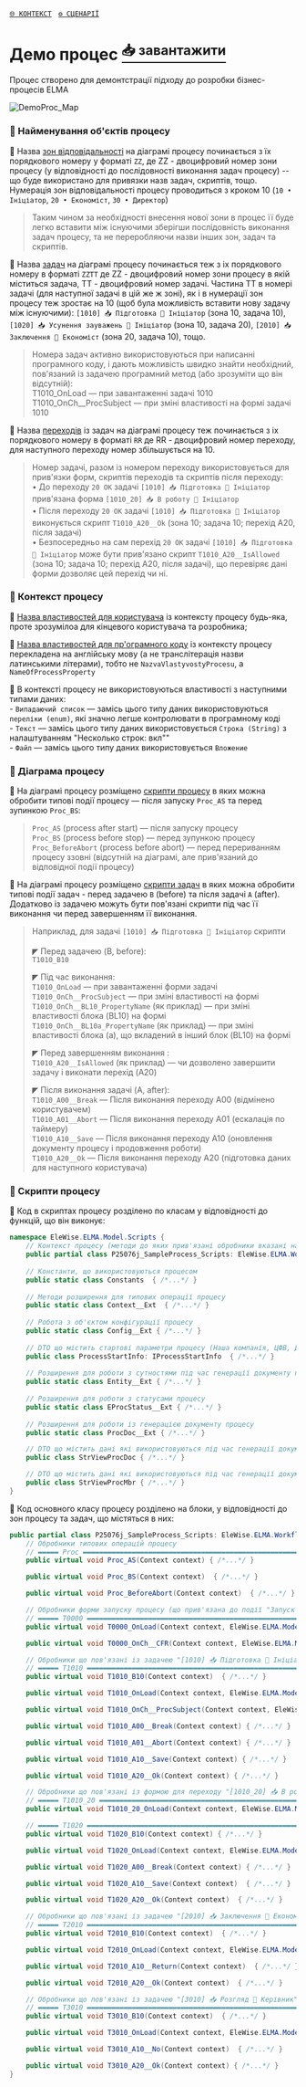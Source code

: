 ﻿[`🌐 КОНТЕКСТ`](./ProcData/context.md)   [`⚙️ СЦЕНАРІЇ`](./ProcData/scripts.md)  

# Демо процес [<sup>📥 завантажити</sub>](./Sources/P25076j__SampleProcess.zip)

Процес створено для демонтстрації підходу до розробки бізнес-процесів ELMA

![DemoProc_Map](./img/DemoProc_Map.png)

### 🔸 Найменування об'єктів процесу

🔹 Назва <ins>зон відповідальності</ins> на діаграмі процесу починається з їх порядкового номеру у форматі `ZZ`, де ZZ - двоцифровий номер зони процесу (у відповідності до послідовності виконання задач процесу) -- що буде використано для привязки назв задач, скриптів, тощо. Нумерація зон відповідальності процесу проводиться з кроком 10 (`10 • Ініціатор`, `20 • Економіст`, `30 • Директор`)
> Таким чином за необхідності внесення нової зони в процес її буде легко вставити між існуючими зберігши послідовність виконання задач процесу, та не переробляючи назви інших зон, задач та скриптів.

🔹 Назва <ins>задач</ins> на діаграмі процесу починається теж з іх порядкового номеру в форматі `ZZTT` де ZZ - двоцифровий номер зони процесу в якій міститься задача, TT - двоцифровий номер задачі. Частина TT в номері задачі (для наступної задачі в цій же ж зоні), як і в нумерації зон процесу теж зростає на 10 (щоб була можливість вставити нову задачу між існуючими): `[1010] 📥 Підготовка 👤 Ініціатор` (зона 10, задача 10), `[1020] 📥 Усунення зауважень 👤 Ініціатор` (зона 10, задача 20), `[2010] 📥 Заключення 👤 Економіст` (зона 20, задача 10), тощо.
> Номера задач активно використовуються при написанні програмного коду, і дають можливість швидко знайти необхідний, пов'язаний із задачею програмний метод (або зрозуміти що він відсутній):  
> T1010_OnLoad — при завантаженні задачі 1010  
> T1010_OnCh__ProcSubject — при зміні властивості на формі задачі 1010

🔹 Назва <ins>переходів</ins> із задач на діаграмі процесу теж починається з іх порядкового номеру в форматі `RR` де RR - двоцифровий номер переходу, для наступного переходу номер збільшується на 10. 
> Номер задачі, разом із номером переходу використовується для прив'язки форм, скриптів переходів та скриптів після переходу:  
> • До переходу `20 OK` задачі `[1010] 📥 Підготовка 👤 Ініціатор` прив'язана форма `[1010_20] 📥 В роботу 👤 Ініціатор`  
> • Після переходу `20 OK` задачі `[1010] 📥 Підготовка 👤 Ініціатор` виконується скрипт `T1010_A20__Ok` (зона 10; задача 10; перехід A20, після задачі)  
> • Безпосередньо на сам перехід `20 OK` задачі `[1010] 📥 Підготовка 👤 Ініціатор` може бути прив'язано скрипт `T1010_A20__IsAllowed` (зона 10; задача 10; перехід A20, після задачі), що перевіряє дані форми дозволяє цей перехід чи ні.  

### 🔸 Контекст процесу

🔹 <ins>Назва властивостей для користувача</ins> із контексту процесу будь-яка, проте зрозумілоа для кінцевого користувача та розробника;  

🔹 <ins>Назва властивостей для пр'ограмного коду</ins> із контексту процесу перекладена на англійську мову (а не транслітерація назви латинськими літерами), тобто не `NazvaVlastyvostyProcesu`, а `NameOfProcessProperty`

🔹 В контексті процесу не використовуються властивості з наступними типами даних:  
	- `Випадаючий список` — замісь цього типу даних використовуються `переліки (enum)`, які значно легше контролювати в програмному коді  
	- `Текст` — замісь цього типу даних використовується `Строка (String)` з налаштуванням "Несколько строк: вкл""  
	- `Файл` — замісь цього типу даних використовується `Вложение  `


### 🔸 Діаграма процесу

🔹 На діаграмі процесу розміщено <ins>скрипти процесу</ins> в яких можна обробити типові події процесу —  після запуску `Proc_AS` та перед зупинкою `Proc_BS`:  
> `Proc_AS` (process after start) — після запуску процесу  
> `Proc_BS` (process before stop) — перед зупункою процесу  
> `Proc_BeforeAbort` (process before abort) — перед перериванням процесу ззовні (відсутній на діаграмі, але прив'язаний до відповідної події процесу) 

🔹 На діаграмі процесу розміщено <ins>скрипти задач</ins> в яких можна обробити типові події задач - перед задачею `B` (before) та після задачі `A` (after). Додатково із задачею можуть бути пов'язані скрипти під час її виконання чи перед завершенням її виконання.
> Наприклад, для задачі `[1010] 📥 Підготовка 👤 Ініціатор` скрипти  
>  
> ◤ Перед задачею (B, before):  
> `T1010_B10`   
>  
> ◤ Під час виконання:  
> `T1010_OnLoad` — при завантаженні форми задачі  
> `T1010_OnCh__ProcSubject` — при зміні властивості на формі  
> `T1010_OnCh__BL10_PropertyName` (як приклад) — при зміні властивості блока (BL10) на формі  
> `T1010_OnCh__BL10a_PropertyName` (як приклад) — при зміні властивості блока (a), що вкладений в інший блок (BL10) на формі  
>  
> ◤ Перед завершенням виконання :  
> `T1010_A20__IsAllowed` (як приклад) — чи дозволено завершити задачу і виконати перехід (A20)  
>  
> ◤ Після виконання задачі (A, after):  
> `T1010_A00__Break` — Після виконання переходу A00 (відмінено користувачем)   
> `T1010_A01__Abort`  — Після виконання переходу A01 (ескалація по таймеру)  
> `T1010_A10__Save` — Після виконання переходу A10 (оновлення документу процесу і продовження роботи)  
> `T1010_A20__Ok` — Після виконання переходу A20 (підготовка даних для наступного користувача)

### 🔸 Скрипти процесу

🔹 Код в скриптах процесу розділено по класам у відповідності до функцій, що він виконує:
```cs
namespace EleWise.ELMA.Model.Scripts {
    // Контекст процесу (методи до яких прив'язані обробники вказані на діаграмі процесу)
    public partial class P25076j_SampleProcess_Scripts: EleWise.ELMA.Workflow.Scripts.ProcessScriptBase<Context>  { /*...*/ }
    
    // Константи, що використовуються процесом
    public static class Constants  { /*...*/ }
    
    // Методи розширення для типових операції процесу
    public static class Context__Ext  { /*...*/ }
    
    // Робота з об'єктом конфігурації процесу
    public static class Config__Ext { /*...*/ }
    
    // DTO що містить стартові параметри процесу (Наша компанія, ЦФВ, Департамент, тощо)
    public class ProcessStartInfo: IProcessStartInfo  { /*...*/ }
    
    // Розширення для роботи з сутностями під час генерації документу процесу
    public static class Entity__Ext { /*...*/ }
    
    // Розширення для роботи з статусами процесу
    public static class EProcStatus__Ext { /*...*/ }
    
    // Розширення для роботи із генерацією документу процесу
    public static class ProcDoc__Ext { /*...*/ }

    // DTO що містить дані які використовуються під час генерації документу процесу
    public class StrViewProcDoc { /*...*/ }

    // DTO що містить дані які використовуються під час генерації документу процесу
    public class StrViewProcMbr { /*...*/ }
}
```

🔹 Код основного класу процесу розділено на блоки, у відповідності до зон процесу та задач, що містяться в них:
```cs
public partial class P25076j_SampleProcess_Scripts: EleWise.ELMA.Workflow.Scripts.ProcessScriptBase<Context> {
    // Обробники типових операцій процесу
    // ▬▬▬▬▬ Proc ▬▬▬▬▬▬▬▬▬▬▬▬▬▬▬▬▬▬▬▬▬▬▬▬▬▬▬▬▬▬▬▬▬▬▬▬▬▬▬▬▬▬▬▬▬▬▬▬▬▬▬▬▬▬▬▬▬▬▬▬▬▬▬▬▬▬▬▬▬▬▬▬▬▬▬▬▬▬▬▬▬▬▬▬▬▬▬▬▬▬▬▬▬▬▬▬▬▬▬▬▬▬▬▬▬▬▬▬▬▬▬▬▬▬▬▬▬▬▬▬▬▬▬▬▬▬▬
    public virtual void Proc_AS(Context context) { /*...*/ }

    public virtual void Proc_BS(Context context)  { /*...*/ }

    public virtual void Proc_BeforeAbort(Context context)  { /*...*/ }

    // Обробники форми запуску процесу (що прив'язана до події "Запуск процесу")
    // ▬▬▬▬▬ T0000 ▬▬▬▬▬▬▬▬▬▬▬▬▬▬▬▬▬▬▬▬▬▬▬▬▬▬▬▬▬▬▬▬▬▬▬▬▬▬▬▬▬▬▬▬▬▬▬▬▬▬▬▬▬▬▬▬▬▬▬▬▬▬▬▬▬▬▬▬▬▬▬▬▬▬▬▬▬▬▬▬▬▬▬▬▬▬▬▬▬▬▬▬▬▬▬▬▬▬▬▬▬▬▬▬▬▬▬▬▬▬▬▬▬▬▬▬▬▬▬▬▬▬▬▬▬▬
    public virtual void T0000_OnLoad(Context context, EleWise.ELMA.Model.Views.FormViewBuilder<Context> form)  { /*...*/ }

    public virtual void T0000_OnCh__CFR(Context context, EleWise.ELMA.Model.Views.FormViewBuilder<Context> form)  { /*...*/ }

    // Обробники що пов'язані із задачею "[1010] 📥 Підготовка 👤 Ініціатор"
    // ▬▬▬▬▬ T1010 ▬▬▬▬▬▬▬▬▬▬▬▬▬▬▬▬▬▬▬▬▬▬▬▬▬▬▬▬▬▬▬▬▬▬▬▬▬▬▬▬▬▬▬▬▬▬▬▬▬▬▬▬▬▬▬▬▬▬▬▬▬▬▬▬▬▬▬▬▬▬▬▬▬▬▬▬▬▬▬▬▬▬▬▬▬▬▬▬▬▬▬▬▬▬▬▬▬▬▬▬▬▬▬▬▬▬▬▬▬▬▬▬▬▬▬▬▬▬▬▬▬▬▬▬▬▬
    public virtual void T1010_B10(Context context)  { /*...*/ }

    public virtual void T1010_OnLoad(Context context, EleWise.ELMA.Model.Views.FormViewBuilder<Context> form)  { /*...*/ }

    public virtual void T1010_OnCh__ProcSubject(Context context, EleWise.ELMA.Model.Views.FormViewBuilder<Context> form)  { /*...*/ }

    public virtual void T1010_A00__Break(Context context) { /*...*/ }

    public virtual void T1010_A01__Abort(Context context) { /*...*/ }

    public virtual void T1010_A10__Save(Context context) { /*...*/ }

    public virtual void T1010_A20__Ok(Context context) { /*...*/ }

    // Обробники що пов'язані із формою для переходу "[1010_20] 📥 В роботу 👤 Ініціатор" (перехід 20 із задачі 1010)
    // ▬▬▬▬▬ T1010_20 ▬▬▬▬▬▬▬▬▬▬▬▬▬▬▬▬▬▬▬▬▬▬▬▬▬▬▬▬▬▬▬▬▬▬▬▬▬▬▬▬▬▬▬▬▬▬▬▬▬▬▬▬▬▬▬▬▬▬▬▬▬▬▬▬▬▬▬▬▬▬▬▬▬▬▬▬▬▬▬▬▬▬▬▬▬▬▬▬▬▬▬▬▬▬▬▬▬▬▬▬▬▬▬▬▬▬▬▬▬▬▬▬▬▬▬▬▬▬▬▬▬▬▬
    public virtual void T1010_20_OnLoad(Context context, EleWise.ELMA.Model.Views.FormViewBuilder<Context> form) { /*...*/ }

    // ▬▬▬▬▬ T1020 ▬▬▬▬▬▬▬▬▬▬▬▬▬▬▬▬▬▬▬▬▬▬▬▬▬▬▬▬▬▬▬▬▬▬▬▬▬▬▬▬▬▬▬▬▬▬▬▬▬▬▬▬▬▬▬▬▬▬▬▬▬▬▬▬▬▬▬▬▬▬▬▬▬▬▬▬▬▬▬▬▬▬▬▬▬▬▬▬▬▬▬▬▬▬▬▬▬▬▬▬▬▬▬▬▬▬▬▬▬▬▬▬▬▬▬▬▬▬▬▬▬▬▬▬▬▬
    public virtual void T1020_B10(Context context) { /*...*/ }

    public virtual void T1020_OnLoad(Context context, EleWise.ELMA.Model.Views.FormViewBuilder<Context> form) { /*...*/ }

    public virtual void T1020_A00__Break(Context context) { /*...*/ }

    public virtual void T1020_A10__Save(Context context)  { /*...*/ }

    public virtual void T1020_A20__Ok(Context context)  { /*...*/ }

    // Обробники що пов'язані із задачею "[2010] 📥 Заключення 👤 Економіст"
    // ▬▬▬▬▬ T2010 ▬▬▬▬▬▬▬▬▬▬▬▬▬▬▬▬▬▬▬▬▬▬▬▬▬▬▬▬▬▬▬▬▬▬▬▬▬▬▬▬▬▬▬▬▬▬▬▬▬▬▬▬▬▬▬▬▬▬▬▬▬▬▬▬▬▬▬▬▬▬▬▬▬▬▬▬▬▬▬▬▬▬▬▬▬▬▬▬▬▬▬▬▬▬▬▬▬▬▬▬▬▬▬▬▬▬▬▬▬▬▬▬▬▬▬▬▬▬▬▬▬▬▬▬▬▬
    public virtual void T2010_B10(Context context)  { /*...*/ }

    public virtual void T2010_OnLoad(Context context, EleWise.ELMA.Model.Views.FormViewBuilder<Context> form)  { /*...*/ }

    public virtual void T2010_A10__Return(Context context)  { /*...*/ }

    public virtual void T2010_A20__Ok(Context context)  { /*...*/ }

    // Обробники що пов'язані із задачею "[3010] 📥 Розгляд 👤 Керівник"
    // ▬▬▬▬▬ T3010 ▬▬▬▬▬▬▬▬▬▬▬▬▬▬▬▬▬▬▬▬▬▬▬▬▬▬▬▬▬▬▬▬▬▬▬▬▬▬▬▬▬▬▬▬▬▬▬▬▬▬▬▬▬▬▬▬▬▬▬▬▬▬▬▬▬▬▬▬▬▬▬▬▬▬▬▬▬▬▬▬▬▬▬▬▬▬▬▬▬▬▬▬▬▬▬▬▬▬▬▬▬▬▬▬▬▬▬▬▬▬▬▬▬▬▬▬▬▬▬▬▬▬▬▬▬▬
    public virtual void T3010_B10(Context context)  { /*...*/ }

    public virtual void T3010_OnLoad(Context context, EleWise.ELMA.Model.Views.FormViewBuilder<Context> form)  { /*...*/ }

    public virtual void T3010_A10__No(Context context)  { /*...*/ }

    public virtual void T3010_A20__Ok(Context context) { /*...*/ }
}
```